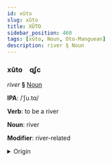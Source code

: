 ```yaml
---
id: xûto
slug: xûto
title: XÛTO
sidebar_position: 460
tags: [xûto, Noun, Oto-Manguean]
description: river § Noun
---
```


### xûto&emsp;<span kind="abugida">ɋʄc</span>

*river* **§** [Noun](../../tags/Noun)

**IPA**: /ˈʃu.tɑ/

**Verb**: to be a river

**Noun**: river

**Modifier**: river-related

<details>
    <summary>Origin</summary>
    Mixtec yuta [ʒuta]<br/>
    <em>Oto-Manguean Language Family</em>
</details>